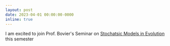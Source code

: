 ```yaml
---
layout: post
date: 2023-04-01 00:00:00-0000
inline: true
---
```


I am excited to join Prof. Bovier's Seminar on [Stochatsic Models in Evolution](https://wt.iam.uni-bonn.de/bovier/teaching/graduate-seminar-ss-2023) this semester
